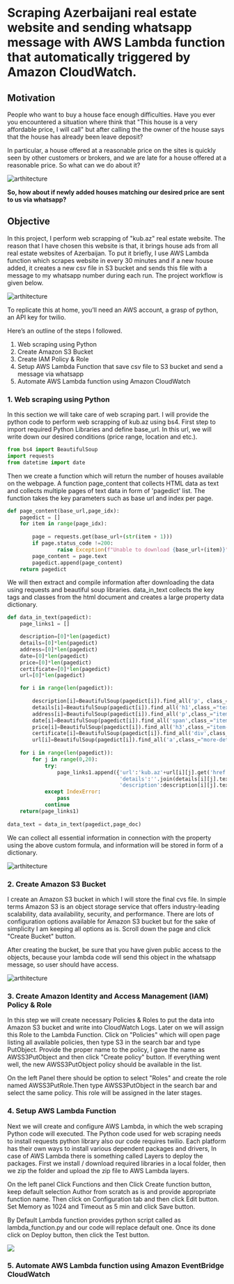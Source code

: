 # Scraping Azerbaijani real estate website and sending whatsapp message with AWS Lambda function that automatically triggered by Amazon CloudWatch.

## Motivation

People who want to buy a house face enough difficulties. Have you ever you encountered a situation where think that "This house is a very affordable price, I will call" but after calling the the owner of the house says that the house has already been leave deposit?

In particular, a house offered at a reasonable price on the sites is quickly seen by other customers or brokers, and we are late for a house offered at a reasonable price. So what can we do about it?

![arthitecture](https://user-images.githubusercontent.com/31247506/211854843-399cad25-0866-4a3d-b886-9abd1c1e66d6.jpeg)

__So, how about if newly added houses matching our desired price are sent to us via whatsapp?__


## Objective

In this project, I perform web scrapping of "kub.az" real estate website. The reason that I have chosen this website is that, it brings house ads from all real estate websites of Azerbaijan. To put it briefly, I use AWS Lambda function which scrapes website in every 30 minutes and if a new house added, it creates a new csv file in S3 bucket and sends this file with a message to my whatsapp number during each run. The project workflow is given below.

![arthitecture](https://user-images.githubusercontent.com/31247506/211852593-67b1324c-f792-4bef-b22c-1c3074dc7d51.png)


To replicate this at home, you’ll need an AWS account, a grasp of python, an API key for twilio.

Here’s an outline of the steps I followed.

1. Web scraping using Python
2. Create Amazon S3 Bucket
3. Create IAM Policy & Role
4. Setup AWS Lambda Function that save csv file to S3 bucket and send a message via whatsapp
6. Automate AWS Lambda function using Amazon CloudWatch

### 1. Web scraping using Python

In this section we will take care of web scraping part. I will provide the python code to perform web scrapping of kub.az using bs4. First step to import required Python Libraries and define base_url. In this url, we will write down our desired conditions (price range, location and etc.).

```python
from bs4 import BeautifulSoup
import requests
from datetime import date
```
Then we create a function which will return the number of houses available on the webpage. A function page_content that collects HTML data as text and collects multiple pages of text data in form of 'pagedict' list. The function takes the key parameters such as base url and index per page.

```python
def page_content(base_url,page_idx):
    pagedict = []
    for item in range(page_idx):
        
        page = requests.get(base_url+(str(item + 1)))
        if page.status_code !=200:
                raise Exception(f"Unable to download {base_url+(item)}")
        page_content = page.text
        pagedict.append(page_content)
    return pagedict
```
We will then extract and compile information after downloading the data using requests and beautiful soup libraries. data_in_text collects the key tags and classes from the html document and creates a large property data dictionary.

```python
def data_in_text(pagedict):
    page_links1 = []

    description=[0]*len(pagedict)
    details=[0]*len(pagedict)
    address=[0]*len(pagedict)
    date=[0]*len(pagedict)
    price=[0]*len(pagedict)
    certificate=[0]*len(pagedict)
    url=[0]*len(pagedict)

    for i in range(len(pagedict)):
        
        description[i]=BeautifulSoup(pagedict[i]).find_all('p', class_="description")
        details[i]=BeautifulSoup(pagedict[i]).find_all('h1',class_="text-nowrap")
        address[i]=BeautifulSoup(pagedict[i]).find_all('p',class_="item-address")
        date[i]=BeautifulSoup(pagedict[i]).find_all('span',class_="item-date")
        price[i]=BeautifulSoup(pagedict[i]).find_all('h3',class_="item-price")
        certificate[i]=BeautifulSoup(pagedict[i]).find_all('div',class_="item-certificate")
        url[i]=BeautifulSoup(pagedict[i]).find_all('a',class_="more-details")
        
    for i in range(len(pagedict)):
        for j in range(0,20):
            try:
                page_links1.append({'url':'kub.az'+url[i][j].get('href'),'certificate':certificate[i][j].text.strip(),'price':price[i][j].text.strip(),'date':date[i][j].text.strip(),
                                    'details':''.join(details[i][j].text.split('\n')), 
                                    'description':description[i][j].text.strip(), 'address':address[i][j].text.strip()})
            except IndexError:
                pass
            continue
    return(page_links1)
    
data_text = data_in_text(pagedict,page_doc)
```
We can collect all essential information in connection with the property using the above custom formula, and information will be stored in form of a dictionary.

![arthitecture](https://user-images.githubusercontent.com/31247506/211865710-d040b1b8-0bd2-41e9-90fb-c8b72356761f.png)


### 2. Create Amazon S3 Bucket

I create an Amazon S3 bucket in which I will store the final cvs file. In simple terms Amazon S3 is an object storage service that offers industry-leading scalability, data availability, security, and performance. There are lots of configuration options available for Amazon S3 bucket but for the sake of simplicity I am keeping all options as is. Scroll down the page and click "Create Bucket" button. 

After creating the bucket, be sure that you have given public access to the objects, because your lambda code will send this object in the whatsapp message, so user should have access.

![arthitecture](https://user-images.githubusercontent.com/31247506/211870024-13a5cec3-e828-470c-893c-d4357a8ca22f.png)

### 3. Create Amazon Identity and Access Management (IAM) Policy & Role

In this step we will create necessary Policies & Roles to put the data into Amazon S3 bucket and write into CloudWatch Logs. Later on we will assign this Role to the Lambda Function. Click on "Policies" which will open page listing all available policies, then type S3 in the search bar and type PutObject. Provide the proper name to the policy, I gave the name as AWSS3PutObject and then click "Create policy" button. If everything went well, the new AWSS3PutObject policy should be available in the list. 

On the left Panel there should be option to select "Roles" and create the role named AWSS3PutRole.Then type AWSS3PutObject in the search bar and select the same policy. This role will be assigned in the later stages.

### 4. Setup AWS Lambda Function

Next we will create and configure AWS Lambda, in which the web scraping Python code will executed. The Python code used for web scraping needs to install requests python library also our code requires twilio. Each platform has their own ways to install various dependent packages and drivers, In case of AWS Lambda there is something called Layers to deploy the packages. First we install / download required libraries in a local folder, then we zip the folder and upload the zip file to AWS Lambda layers.

On the left panel Click Functions and then Click Create function button, keep default selection Author from scratch as is and provide appropriate function name. Then click on Configuration tab and then click Edit button. Set Memory as 1024 and Timeout as 5 min and click Save button.

By Default Lambda function provides python script called as lambda_function.py and our code will replace default one. Once its done click on Deploy button, then  click the Test button.

![](https://user-images.githubusercontent.com/31247506/211873043-7afefa78-3796-4229-a02b-16721dcb1a66.png)

### 5. Automate AWS Lambda function using Amazon EventBridge CloudWatch



